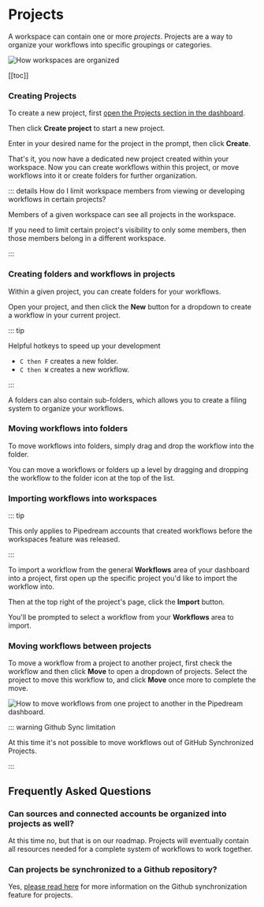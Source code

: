 # Projects

A workspace can contain one or more _projects_. Projects are a way to organize your workflows into specific groupings or categories.

<div class="flex justify-center">
  <img src="https://res.cloudinary.com/pipedreamin/image/upload/v1674143831/docs/New_Project_5_zep4ii.png" alt="How workspaces are organized" />
</div>

[[toc]]

### Creating Projects

To create a new project, first [open the Projects section in the dashboard](https://pipedream.com/projects).

Then click **Create project** to start a new project.

Enter in your desired name for the project in the prompt, then click **Create**.

That's it, you now have a dedicated new project created within your workspace. Now you can create workflows within this project, or move workflows into it or create folders for further organization.

::: details How do I limit workspace members from viewing or developing workflows in certain projects?

Members of a given workspace can see all projects in the workspace.

If you need to limit certain project's visibility to only some members, then those members belong in a different workspace.

:::

### Creating folders and workflows in projects

Within a given project, you can create folders for your workflows.

Open your project, and then click the **New** button for a dropdown to create a workflow in your current project.

::: tip

Helpful hotkeys to speed up your development

* `C then F` creates a new folder.
* `C then W` creates a new workflow.

:::


A folders can also contain sub-folders, which allows you to create a filing system to organize your workflows.

### Moving workflows into folders

To move workflows into folders, simply drag and drop the workflow into the folder.

You can move a workflows or folders up a level by dragging and dropping the workflow to the folder icon at the top of the list.


### Importing workflows into workspaces

::: tip

This only applies to Pipedream accounts that created workflows before the workspaces feature was released.

:::

To import a workflow from the general **Workflows** area of your dashboard into a project, first open up the specific project you'd like to import the workflow into.

Then at the top right of the project's page, click the **Import** button.

You'll be prompted to select a workflow from your **Workflows** area to import.

### Moving workflows between projects

To move a workflow from a project to another project, first check the workflow and then click **Move** to open a dropdown of projects. Select the project to move this workflow to, and click **Move** once more to complete the move.

![How to move workflows from one project to another in the Pipedream dashboard.](https://res.cloudinary.com/pipedreamin/image/upload/v1695662665/docs/docs/projects/CleanShot_2023-09-25_at_13.23.38_2x_dyrtlv.png)

::: warning Github Sync limitation

At this time it's not possible to move workflows out of GitHub Synchronized Projects.

:::


## Frequently Asked Questions

### Can sources and connected accounts be organized into projects as well?

At this time no, but that is on our roadmap. Projects will eventually contain all resources needed for a complete system of workflows to work together.

### Can projects be synchronized to a Github repository?

Yes, [please read here](/projects/git/) for more information on the Github synchronization feature for projects.
